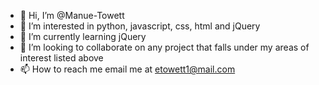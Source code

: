 - 👋 Hi, I’m @Manue-Towett
- 👀 I’m interested in python, javascript, css, html and jQuery
- 🌱 I’m currently learning jQuery
- 💞️ I’m looking to collaborate on any project that falls under my areas of interest listed above
- 📫 How to reach me email me at etowett1@mail.com

<!---
Manue-Towett/Manue-Towett is a ✨ special ✨ repository because its `README.md` (this file) appears on your GitHub profile.
You can click the Preview link to take a look at your changes.
--->
